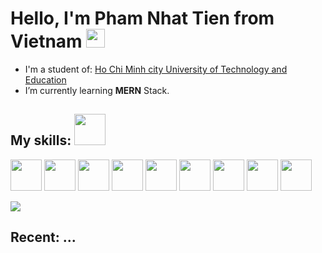<h1>Hello, I'm Pham Nhat Tien from Vietnam <img width="30px" src="https://bestanimations.com/media/vietnam/1934513302vietnam-flag-gif.gif"/></h1>
<ul>
  <li> I'm a student of: <a href="https://hcmute.edu.vn/">Ho Chi Minh city University of Technology and Education <a/> </li>
  <li> I’m currently learning <strong>MERN</strong> Stack.</li>
</ul>
<h2>My skills: <img src="https://64.media.tumblr.com/tumblr_mavnqdzzI81qeh39oo1_r2_500.gifv" width="50px"/></h2>
<p>
<img width="50px" src="https://cdn-icons-png.flaticon.com/512/919/919827.png" />
<img width="50px" src="https://cdn-icons-png.flaticon.com/512/919/919826.png" />
<img width="50px" src="https://cdn-icons-png.flaticon.com/512/919/919828.png" />
<img width="50px" src="https://cdn-icons-png.flaticon.com/512/919/919831.png" />
<img width="50px" src="https://cdn-icons-png.flaticon.com/512/919/919851.png" />
<img width="50px" src="https://cdn-icons-png.flaticon.com/512/919/919825.png" />
<img width="50px" src="http://emmet.io/i/logo-large.png" />
<img width="50px" src="https://cdn-images-1.medium.com/max/1200/1*5-aoK8IBmXve5whBQM90GA.png" />
<img width="50px" src="https://cdn-icons-png.flaticon.com/512/919/919847.png" />
</p>
<img src="https://media1.giphy.com/media/22kxQ12cxyEww/giphy.gif"/>
<h2>Recent: ...</h2>
